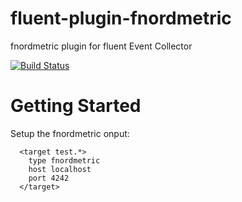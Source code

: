 fluent-plugin-fnordmetric
=========================

fnordmetric plugin for fluent Event Collector

[![Build Status](https://secure.travis-ci.org/achied/fluent-plugin-fnordmetric.png)](http://travis-ci.org/achied/fluent-plugin-fnordmetric)


# Getting Started
Setup the fnordmetric onput:

~~~~~
  <target test.*>
    type fnordmetric
    host localhost
    port 4242
  </target>
~~~~~

